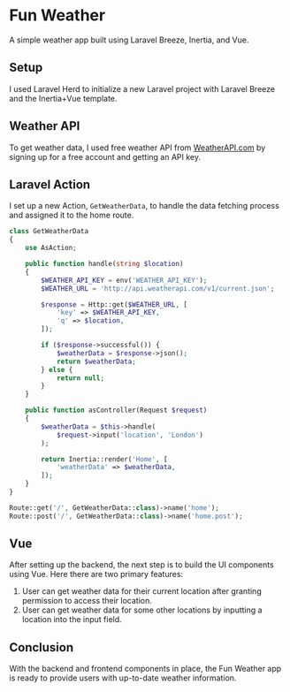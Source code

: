 # Fun Weather

A simple weather app built using Laravel Breeze, Inertia, and Vue.

## Setup

I used Laravel Herd to initialize a new Laravel project with Laravel Breeze and the Inertia+Vue template.

## Weather API

To get weather data, I used free weather API from [WeatherAPI.com](https://www.weatherapi.com) by signing up for a free account and getting an API key.

## Laravel Action

I set up a new Action, `GetWeatherData`, to handle the data fetching process and assigned it to the home route.

```php
class GetWeatherData
{
    use AsAction;

    public function handle(string $location)
    {
        $WEATHER_API_KEY = env('WEATHER_API_KEY');
        $WEATHER_URL = 'http://api.weatherapi.com/v1/current.json';

        $response = Http::get($WEATHER_URL, [
            'key' => $WEATHER_API_KEY,
            'q' => $location,
        ]);

        if ($response->successful()) {
            $weatherData = $response->json();
            return $weatherData;
        } else {
            return null;
        }
    }

    public function asController(Request $request)
    {
        $weatherData = $this->handle(
            $request->input('location', 'London')
        );

        return Inertia::render('Home', [
            'weatherData' => $weatherData,
        ]);
    }
}
```

```php
Route::get('/', GetWeatherData::class)->name('home');
Route::post('/', GetWeatherData::class)->name('home.post');
```

## Vue

After setting up the backend, the next step is to build the UI components using Vue. Here there are two primary features:

1. User can get weather data for their current location after granting permission to access their location.
2. User can get weather data for some other locations by inputting a location into the input field.

## Conclusion

With the backend and frontend components in place, the Fun Weather app is ready to provide users with up-to-date weather information.

